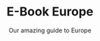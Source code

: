 ---
layout: products-guides
slug: e-book-europe
title: E-Book Europe
subtitle: Our amazing guide to Europe
description: Lorem ipsum dolor sit amet consectetur adipisicing elit. Maxime dignissimos vitae consequuntur quia, nemo quidem temporibus facilis illo doloribus quis quam quaerat? Blanditiis, quod est neque nulla cumque eveniet dolorem!
url: https://www.google.com
price: $50
buy-button-id: 7710820696242
featured-image: /images/blog-bg-2.jpg
featured-image-alt: e-book europe
categories:
  - products
type: travel-guide
book-inside:
  - /images/blog-bg-1.jpg
  - /images/blog-bg-2.jpg
  - /images/blog-bg-1.jpg
  - /images/blog-bg-2.jpg
  - /images/blog-bg-1.jpg
  - /images/blog-bg-2.jpg
hover-image: /images/blog-bg-3.jpg
---